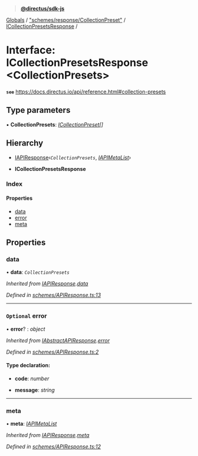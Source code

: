 > **[@directus/sdk-js](../README.md)**

[Globals](../README.md) / ["schemes/response/CollectionPreset"](../modules/_schemes_response_collectionpreset_.md) / [ICollectionPresetsResponse](_schemes_response_collectionpreset_.icollectionpresetsresponse.md) /

# Interface: ICollectionPresetsResponse <**CollectionPresets**>

**`see`** https://docs.directus.io/api/reference.html#collection-presets

## Type parameters

▪ **CollectionPresets**: *[ICollectionPreset](_schemes_directus_collectionpreset_.icollectionpreset.md)[]*

## Hierarchy

  * [IAPIResponse](_schemes_apiresponse_.iapiresponse.md)‹*`CollectionPresets`*, *[IAPIMetaList](_schemes_apiresponse_.iapimetalist.md)*›

  * **ICollectionPresetsResponse**

### Index

#### Properties

* [data](_schemes_response_collectionpreset_.icollectionpresetsresponse.md#data)
* [error](_schemes_response_collectionpreset_.icollectionpresetsresponse.md#optional-error)
* [meta](_schemes_response_collectionpreset_.icollectionpresetsresponse.md#meta)

## Properties

###  data

• **data**: *`CollectionPresets`*

*Inherited from [IAPIResponse](_schemes_apiresponse_.iapiresponse.md).[data](_schemes_apiresponse_.iapiresponse.md#data)*

*Defined in [schemes/APIResponse.ts:13](https://github.com/direcuts/sdk-js/tree/master/schemes/APIResponse.ts#L13)*

___

### `Optional` error

• **error**? : *object*

*Inherited from [IAbstractAPIResponse](_schemes_apiresponse_.iabstractapiresponse.md).[error](_schemes_apiresponse_.iabstractapiresponse.md#optional-error)*

*Defined in [schemes/APIResponse.ts:2](https://github.com/direcuts/sdk-js/tree/master/schemes/APIResponse.ts#L2)*

#### Type declaration:

* **code**: *number*

* **message**: *string*

___

###  meta

• **meta**: *[IAPIMetaList](_schemes_apiresponse_.iapimetalist.md)*

*Inherited from [IAPIResponse](_schemes_apiresponse_.iapiresponse.md).[meta](_schemes_apiresponse_.iapiresponse.md#meta)*

*Defined in [schemes/APIResponse.ts:12](https://github.com/direcuts/sdk-js/tree/master/schemes/APIResponse.ts#L12)*